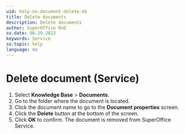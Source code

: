 ```yaml
---
uid: help-no-document-delete-kb
title: Delete documents
description: Delete documents
author: SuperOffice RnD
so.date: 06.29.2022
keywords: Service
so.topic: help
language: no
---
```


# Delete document (Service)

1. Select **Knowledge Base** > **Documents**.
2. Go to the folder where the document is located.
3. Click the document name to go to the **Document properties** screen.
4. Click the **Delete** button at the bottom of the screen.
5. Click **OK** to confirm. The document is removed from SuperOffice Service.

